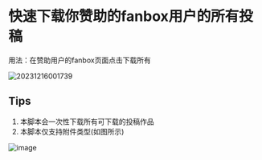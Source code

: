 # 快速下载你赞助的fanbox用户的所有投稿

用法：在赞助用户的fanbox页面点击下载所有

![20231216001739](https://github.com/cyb233/script/assets/39186981/1a971d3a-02f6-4a43-8b8e-b0edf9080b22)

## Tips
1. 本脚本会一次性下载所有可下载的投稿作品
2. 本脚本仅支持附件类型(如图所示)

![image](https://github.com/cyb233/script/assets/39186981/bd9c0d83-f14a-4d17-8320-b5a85df4f13f)
